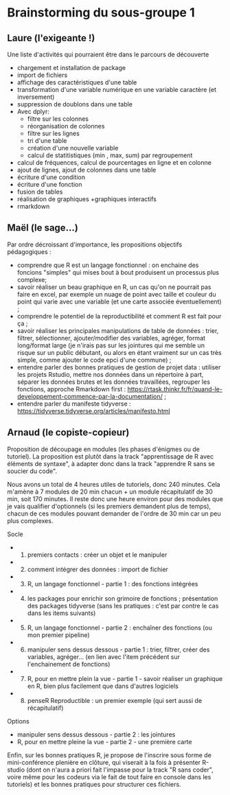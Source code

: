 # Brainstorming du sous-groupe 1

## Laure (l'exigeante !)

Une liste d'activités qui pourraient être dans le parcours de découverte

- chargement et installation de package
- import de fichiers
- affichage des caractéristiques d'une table
- transformation d'une variable numérique en une variable caractère (et inversement)
- suppression de doublons dans une table
- Avec dplyr:
  - filtre sur les colonnes
  - réorganisation de colonnes
  - filtre sur les lignes
  - tri d'une table
  - création d'une nouvelle variable 
  - calcul de statitistiques (min , max, sum) par regroupement
- calcul de fréquences, calcul de pourcentages en ligne et en colonne
- ajout de lignes, ajout de colonnes dans une table
- écriture d'une condition
- écriture d'une fonction
- fusion de tables
- réalisation de graphiques +graphiques interactifs
- rmarkdown

## Maël (le sage...)

Par ordre décroissant d'importance, les propositions objectifs pédagogiques : 

- comprendre que R est un langage fonctionnel : on enchaine des foncions "simples" qui mises bout à bout produisent un processus plus complexe;
- savoir réaliser un beau graphique en R, un cas qu'on ne pourrait pas faire en excel, par exemple un nuage de point avec taille et couleur du point qui varie avec une variable (et une carte associée éventuellement) ;  
- comprendre le potentiel de la reproductibilité et comment R est fait pour ça ;
- savoir réaliser les principales manipulations de table de données : trier, filtrer, sélectionner, ajouter/modifier des variables, agréger, format long/format large (je n'irais pas sur les jointures qui me semble un risque sur un public débutant, ou alors en étant vraiment sur un cas très simple, comme ajouter le code epci d'une commune) ;
- entendre parler des bonnes pratiques de gestion de projet data : utiliser les projets Rstudio, mettre nos données dans un répertoire à part, séparer les données brutes et les données travaillées, regrouper les fonctions, approche Rmarkdown first  : https://rtask.thinkr.fr/fr/quand-le-developpement-commence-par-la-documentation/ ;
- entendre parler du manifeste tidyverse : https://tidyverse.tidyverse.org/articles/manifesto.html

## Arnaud (le copiste-copieur)

Proposition de découpage en modules (les phases d'énigmes ou de tutoriel). La proposition est plutôt dans la track "apprentissage de R avec éléments de syntaxe", à adapter donc dans la track "apprendre R sans se soucier du code". 

Nous avons un total de 4 heures utiles de tutoriels, donc 240 minutes. Cela m'amène à 7 modules de 20 min chacun + un module récapitulatif de 30 min, soit 170 minutes. Il reste donc une heure environ pour des modules que je vais qualifier d'optionnels (si les premiers demandent plus de temps), chacun de ces modules pouvant demander de l'ordre de 30 min car un peu plus complexes.

Socle
- 1. premiers contacts : créer un objet et le manipuler  
- 2. comment intégrer des données : import de fichier 
- 3. R, un langage fonctionnel - partie 1 : des fonctions intégrées 
- 4. les packages pour enrichir son grimoire de fonctions ; présentation des packages tidyverse (sans les pratiques : c'est par contre le cas dans les items suivants)
- 5. R, un langage fonctionnel - partie 2 : enchaîner des fonctions (ou mon premier pipeline)
- 6. manipuler sens dessus dessous - partie 1 : trier, filtrer, créer des variables, agréger…  (en lien avec l'item précédent sur l'enchainement de fonctions)
- 7. R, pour en mettre plein la vue - partie 1 - savoir réaliser un graphique en R, bien plus facilement que dans d'autres logiciels
- 8. penseR Reproductible : un premier exemple (qui sert aussi de récapitulatif) 

Options
- manipuler sens dessus dessous - partie 2 : les jointures
- R, pour en mettre pleine la vue - partie 2 - une première carte

Enfin, sur les bonnes pratiques R, je propose de l'inscrire sous forme de mini-conférence plenière en clôture, qui viserait à la fois à présenter R-studio (dont on n'aura a priori fait l'impasse pour la track "R sans coder", voire même pour les codeurs via le fait de tout faire en console dans les tutoriels) et les bonnes pratiques pour structurer ces fichiers.

